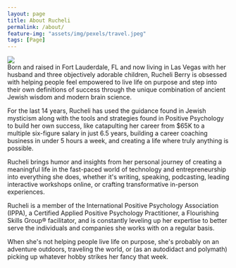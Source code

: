 ```yaml
---
layout: page
title: About Rucheli
permalink: /about/
feature-img: "assets/img/pexels/travel.jpeg"
tags: [Page]
---
```


<img src="https://kajabi-storefronts-production.kajabi-cdn.com/kajabi-storefronts-production/themes/2148335486/settings_images/PJGTznfeTwCh0XpJQ20N_BerryFamilyJune2021-01676.jpg" style="display: block; max-width: 100%; height: auto;"> Born and raised in Fort Lauderdale, FL and now living in Las Vegas with her husband and three objectively adorable children, Rucheli Berry is obsessed with helping people feel empowered to live life on purpose and step into their own definitions of success through the unique combination of ancient Jewish wisdom and modern brain science.

For the last 14 years, Rucheli has used the guidance found in Jewish mysticism along with the tools and strategies found in Positive Psychology to build her own success, like catapulting her career from $65K to a multiple six-figure salary in just 6.5 years, building a career coaching business in under 5 hours a week, and creating a life where truly anything is possible.

Rucheli brings humor and insights from her personal journey of creating a meaningful life in the fast-paced world of technology and entrepreneurship into everything she does, whether it's writing, speaking, podcasting, leading interactive workshops online, or crafting transformative in-person experiences.

Rucheli is a member of the International Positive Psychology Association (IPPA), a Certified Applied Positive Psychology Practitioner, a Flourishing Skills Group® facilitator, and is constantly leveling up her expertise to better serve the individuals and companies she works with on a regular basis.

When she's not helping people live life on purpose, she's probably on an adventure outdoors, traveling the world, or (as an autodidact and polymath) picking up whatever hobby strikes her fancy that week.
